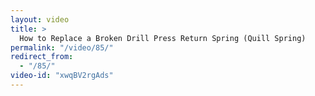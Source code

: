```yaml
---
layout: video
title: >
  How to Replace a Broken Drill Press Return Spring (Quill Spring)
permalink: "/video/85/"
redirect_from:
  - "/85/"
video-id: "xwqBV2rgAds"
---
```

